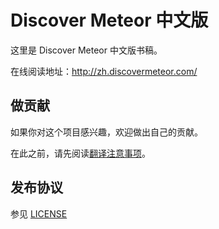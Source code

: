 # Discover Meteor 中文版

这里是 Discover Meteor 中文版书稿。

在线阅读地址：<http://zh.discovermeteor.com/>

## 做贡献

如果你对这个项目感兴趣，欢迎做出自己的贡献。

在此之前，请先阅读[翻译注意事项](issues/3)。

## 发布协议

参见 [LICENSE](LICENSE)
